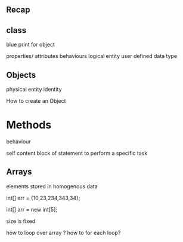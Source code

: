 ## Recap

## class
blue print for object

properties/ attributes 
behaviours 
logical entity 
user defined data type 

## Objects
physical entity 
identity 


How to create an Object 


# Methods 
behaviour 

self content block of statement to perform a specific task 


## Arrays 

elements stored in homogenous data 

int[] arr = {10,23,234,343,34};

int[] arr = new int[5];

size is fixed 


how to loop over array ? 
how to for each loop? 











